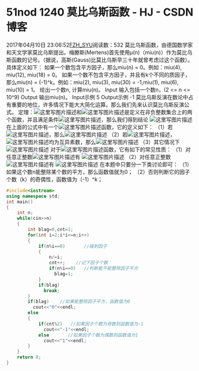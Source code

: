 # 51nod  1240 莫比乌斯函数 - HJ - CSDN博客
2017年04月10日 23:06:52[FZH_SYU](https://me.csdn.net/feizaoSYUACM)阅读数：532
莫比乌斯函数，由德国数学家和天文学家莫比乌斯提出。梅滕斯(Mertens)首先使用μ(n)（miu(n)）作为莫比乌斯函数的记号。（据说，高斯(Gauss)比莫比乌斯早三十年就曾考虑过这个函数）。 
具体定义如下： 
如果一个数包含平方因子，那么miu(n) = 0。例如：miu(4), miu(12), miu(18) = 0。 
如果一个数不包含平方因子，并且有k个不同的质因子，那么miu(n) = (-1)^k。例如：miu(2), miu(3), miu(30) = -1,miu(1), miu(6), miu(10) = 1。 
给出一个数n, 计算miu(n)。 
Input
输入包括一个数n，(2 <= n <= 10^9)
Output
输出miu(n)。
Input示例
5
Output示例
-1
莫比乌斯反演在数论中占有重要的地位，许多情况下能大大简化运算。那么我们先来认识莫比乌斯反演公式。
定理：![这里写图片描述](https://img-blog.csdn.net/20140416155848046)和![这里写图片描述](https://img-blog.csdn.net/20140416155900312)是定义在非负整数集合上的两个函数，并且满足条件![这里写图片描述](https://img-blog.csdn.net/20140416155727296)，那么我们得到结论 
![这里写图片描述](https://img-blog.csdn.net/20140416160124562)
在上面的公式中有一个![这里写图片描述](https://img-blog.csdn.net/20140416160256500)函数，它的定义如下：
（1）若![这里写图片描述](https://img-blog.csdn.net/20140416160429140)，那么![这里写图片描述](https://img-blog.csdn.net/20140416160522250)
（2）若![这里写图片描述](https://img-blog.csdn.net/20140416160632156)，![这里写图片描述](https://img-blog.csdn.net/20140416160716765)均为互异素数，那么![这里写图片描述](https://img-blog.csdn.net/20140416160909015)
（3）其它情况下![这里写图片描述](https://img-blog.csdn.net/20140416160949437)
对于![这里写图片描述](https://img-blog.csdn.net/20140416160256500)函数，它有如下的常见性质：
（1）对任意正整数![这里写图片描述](https://img-blog.csdn.net/20140416161324484)有
![这里写图片描述](https://img-blog.csdn.net/20140416161656796)
（2）对任意正整数![这里写图片描述](https://img-blog.csdn.net/20140416161324484)有
![这里写图片描述](https://img-blog.csdn.net/20140416162025500)
在本题中只要分一下类讨论即可：
（1）如果这个数n能整除某个数的平方，那么函数值就为0；
（2）否则判断它的因子个数（k）的奇偶性，函数值为（-1）^k；
```cpp
#include<iostream>
using namespace std;
int main()
{
    int n;
    while(cin>>n)
    { 
        int blag=0,cnt=1;
        for(int i=2;i*i<=n;i++)
        {
            if(n%i==0)       //碰到因子 
            {
                n/=i;
                cnt++;    //记下因子个数 
                if(n%i==0)   //判断能不能整除因子平方 
                  blag=1;    
            }
            if(blag)
              break;
        } 
        if(blag)    //如果能整除因子平方，函数值为0 
          cout<<"0"<<endl;
        else
        {
            if(cnt%2)   //如果因子个数为奇数则函数值为-1 
              cout<<"-1"<<endl;
            else       //如果因子个数为偶数则函数值为1 
              cout<<"1"<<endl;
        }
    }
    return 0;
}
```
